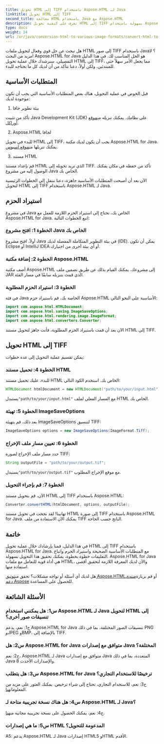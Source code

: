 ```yaml
---
title: تحويل HTML إلى TIFF باستخدام Aspose.HTML لـ Java
linktitle: تحويل HTML إلى TIFF
second_title: معالجة HTML باستخدام Java مع Aspose.HTML
description: تعرف على كيفية تحويل HTML إلى TIFF بسهولة باستخدام Aspose.HTML for Java. دليل خطوة بخطوة للتعامل مع المستندات بكفاءة.
type: docs
weight: 14
url: /ar/java/conversion-html-to-various-image-formats/convert-html-to-tiff/
---
```

هل تبحث عن حل قوي وفعال لتحويل ملفات HTML إلى صور TIFF باستخدام Java؟ لا مزيد من البحث! Aspose.HTML for Java هو الحل المناسب لك. في هذا الدليل التفصيلي، سنرشدك خلال عملية تحويل HTML إلى TIFF، مما يجعل الأمر سهلاً حتى للمبتدئين. ولكن أولاً، دعنا نتأكد من أن لديك كل ما تحتاجه للبدء.

## المتطلبات الأساسية

قبل الخوض في عملية التحويل، هناك بعض المتطلبات الأساسية التي يجب أن تكون موجودة لديك:

1. بيئة تطوير جافا

 تأكد من تثبيت Java Development Kit (JDK) على نظامك. يمكنك تنزيله من[موقع أوراكل](https://www.oracle.com/java/technologies/javase-downloads.html).

2. Aspose.HTML لجافا

 للبدء في تحويل HTML إلى TIFF، يجب أن يكون لديك مكتبة Aspose.HTML for Java. يمكنك تنزيلها من[موقع اسبوس](https://releases.aspose.com/html/java/).

3. مستند HTML

قم بإعداد مستند HTML الذي تريد تحويله إلى TIFF. تأكد من حفظه في مكان يمكنك الوصول إليه من مشروع Java الخاص بك.

الآن بعد أن أصبحت المتطلبات الأساسية جاهزة، دعنا ننتقل إلى الخطوات الرئيسية لتحويل HTML إلى TIFF باستخدام Aspose.HTML لـ Java.

## استيراد الحزم

في مشروع Java الخاص بك، تحتاج إلى استيراد الحزم اللازمة للعمل مع Aspose.HTML for Java. اتبع الخطوات التالية:

### الخطوة 1: افتح مشروع Java الخاص بك

أولاً، افتح مشروع Java في بيئة التطوير المتكاملة المفضلة لديك (IDE). يمكن أن تكون Eclipse أو IntelliJ IDEA أو أي بيئة أخرى من اختيارك.

### الخطوة 2: إضافة مكتبة Aspose.HTML

أضف مكتبة Aspose.HTML إلى مشروعك. يمكنك القيام بذلك عن طريق تضمين ملف JAR الذي قمت بتنزيله سابقًا في مسار الفئة.

### الخطوة 3: استيراد الحزم المطلوبة

في فئة Java الخاصة بك، قم باستيراد حزم Aspose.HTML الأساسية على النحو التالي:

```java
import com.aspose.html.HTMLDocument;
import com.aspose.html.saving.ImageSaveOptions;
import com.aspose.html.rendering.image.ImageFormat;
import com.aspose.html.converters.Converter;
```

الآن بعد أن قمت باستيراد الحزم المطلوبة، فأنت جاهز لتحويل مستند HTML إلى TIFF.

## تحويل HTML إلى TIFF

يمكن تقسيم عملية التحويل إلى عدة خطوات:

### الخطوة 4: تحميل مستند HTML

للبدء، عليك تحميل مستند HTML الخاص بك. استخدم الكود التالي:

```java
HTMLDocument htmlDocument = new HTMLDocument("path/to/your/input.html");
```

 يستبدل`"path/to/your/input.html"` مع المسار الفعلي لملف HTML الخاص بك.

### الخطوة 5: تهيئة ImageSaveOptions

بعد ذلك، قم بتهيئة ImageSaveOptions لتنسيق TIFF:

```java
ImageSaveOptions options = new ImageSaveOptions(ImageFormat.Tiff);
```

### الخطوة 6: تعيين مسار ملف الإخراج

حدد مسار ملف الإخراج لصورة TIFF:

```java
String outputFile = "path/to/your/output.tif";
```

 يستبدل`"path/to/your/output.tif"` مع موقع الإخراج المطلوب.

### الخطوة 7: قم بإجراء التحويل

الآن، قم بتحويل مستند HTML إلى TIFF باستخدام Aspose.HTML:

```java
Converter.convertHTML(htmlDocument, options, outputFile);
```

تهانينا! لقد نجحت في تحويل مستند HTML إلى صورة TIFF باستخدام Aspose.HTML for Java. يمكنك الآن الاستفادة من ملف TIFF الناتج حسب الحاجة.

## خاتمة

في هذا الدليل، قمنا بإرشادك خلال عملية تحويل HTML إلى TIFF باستخدام Aspose.HTML for Java. مع المتطلبات الأساسية الصحيحة واستيراد الحزم واتباع التعليمات خطوة بخطوة، يمكنك تحقيق هذا التحويل بسهولة. Aspose.HTML for Java هي أداة قوية للتعامل مع ملفات HTML، والآن لديك المعرفة اللازمة لتحقيق أقصى استفادة منها.

 هل لديك أي أسئلة أو تواجه مشكلات؟ تحقق من[توثيق Aspose.HTML](https://reference.aspose.com/html/java/)أو قم بزيارة[منتدى دعم Aspose](https://forum.aspose.com/) للحصول على المساعدة.

## الأسئلة الشائعة

### س1: هل يمكنني استخدام Aspose.HTML لـ Java لتحويل HTML إلى تنسيقات صور أخرى؟

ج1: نعم، يدعم Aspose.HTML for Java تنسيقات الصور المختلفة، بما في ذلك PNG وJPEG وBMP، بالإضافة إلى TIFF.

### س2: هل Aspose.HTML for Java متوافق مع إصدارات Java المختلفة؟

ج2: نعم، Aspose.HTML لـ Java متوافق مع إصدارات Java المتعددة، بما في ذلك Java 8 والإصدارات الأحدث.

### س3: هل يتطلب Aspose.HTML for Java ترخيصًا للاستخدام التجاري؟

 ج3: نعم، للاستخدام التجاري، تحتاج إلى شراء ترخيص. يمكنك العثور على مزيد من المعلومات[هنا](https://purchase.aspose.com/buy).

### س4: هل هناك نسخة تجريبية متاحة لـ Aspose.HTML لـ Java؟

 ج4: نعم، يمكنك الحصول على نسخة تجريبية مجانية من[هنا](https://releases.aspose.com/html/java).

### س5: ما هي إصدارات HTML المدعومة للتحويل؟

A5: يدعم Aspose.HTML لـ Java إصدارات HTML5 وHTML الأقدم.